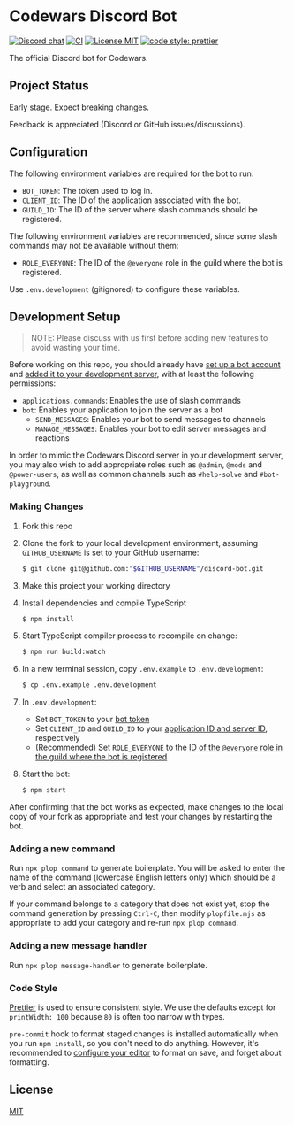 # Codewars Discord Bot

[![Discord chat](https://img.shields.io/discord/846624424199061524.svg?logo=discord&style=flat)](https://discord.gg/mSwJWRvkHA)
[![CI](https://github.com/codewars/discord-bot/workflows/CI/badge.svg)](https://github.com/codewars/discord-bot/actions?query=workflow%3ACI)
[![License MIT](https://img.shields.io/github/license/codewars/discord-bot)](./LICENSE)
[![code style: prettier](https://img.shields.io/badge/code_style-prettier-ff69b4.svg?style=flat)](https://github.com/prettier/prettier)

The official Discord bot for Codewars.

## Project Status

Early stage. Expect breaking changes.

Feedback is appreciated (Discord or GitHub issues/discussions).

## Configuration

The following environment variables are required for the bot to run:

- `BOT_TOKEN`: The token used to log in.
- `CLIENT_ID`: The ID of the application associated with the bot.
- `GUILD_ID`: The ID of the server where slash commands should be registered.

The following environment variables are recommended, since some slash commands may not be available without them:

- `ROLE_EVERYONE`: The ID of the `@everyone` role in the guild where the bot is registered.

Use `.env.development` (gitignored) to configure these variables.

## Development Setup

> NOTE: Please discuss with us first before adding new features to avoid wasting your time.

Before working on this repo, you should already have [set up a bot account](https://discordjs.guide/preparations/setting-up-a-bot-application.html#creating-your-bot) and [added it to your development server](https://discordjs.guide/preparations/adding-your-bot-to-servers.html), with at least the following permissions:

- `applications.commands`: Enables the use of slash commands
- `bot`: Enables your application to join the server as a bot
  - `SEND_MESSAGES`: Enables your bot to send messages to channels
  - `MANAGE_MESSAGES`: Enables your bot to edit server messages and reactions

In order to mimic the Codewars Discord server in your development server, you may also wish to add appropriate roles such as `@admin`, `@mods` and `@power-users`, as well as common channels such as `#help-solve` and `#bot-playground`.

### Making Changes

1. Fork this repo
1. Clone the fork to your local development environment, assuming `GITHUB_USERNAME` is set to your GitHub username:

   ```bash
   $ git clone git@github.com:"$GITHUB_USERNAME"/discord-bot.git
   ```

1. Make this project your working directory
1. Install dependencies and compile TypeScript

   ```bash
   $ npm install
   ```

1. Start TypeScript compiler process to recompile on change:

   ```bash
   $ npm run build:watch
   ```

1. In a new terminal session, copy `.env.example` to `.env.development`:

   ```bash
   $ cp .env.example .env.development
   ```

1. In `.env.development`:
   - Set `BOT_TOKEN` to your [bot token](https://discordjs.guide/preparations/setting-up-a-bot-application.html#your-token)
   - Set `CLIENT_ID` and `GUILD_ID` to your [application ID and server ID](https://support-dev.discord.com/hc/en-us/articles/360028717192-Where-can-I-find-my-Application-Team-Server-ID-), respectively
   - (Recommended) Set `ROLE_EVERYONE` to the [ID of the `@everyone` role in the guild where the bot is registered](https://anidiots.guide/understanding/roles/)
1. Start the bot:

   ```bash
   $ npm start
   ```

After confirming that the bot works as expected, make changes to the local copy of your fork as appropriate and test your changes by restarting the bot.

### Adding a new command

Run `npx plop command` to generate boilerplate. You will be asked to enter the name of the command (lowercase English letters only) which should be a verb and select an associated category.

If your command belongs to a category that does not exist yet, stop the command generation by pressing `Ctrl-C`, then modify `plopfile.mjs` as appropriate to add your category and re-run `npx plop command`.

### Adding a new message handler

Run `npx plop message-handler` to generate boilerplate.

### Code Style

[Prettier](https://prettier.io/) is used to ensure consistent style. We use the defaults except for `printWidth: 100` because `80` is often too narrow with types.

`pre-commit` hook to format staged changes is installed automatically when you run `npm install`, so you don't need to do anything. However, it's recommended to [configure your editor](https://prettier.io/docs/en/editors.html) to format on save, and forget about formatting.

## License

[MIT](./LICENSE)
